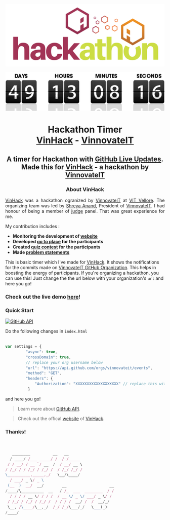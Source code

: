 ![hackathon](./hack.png)
<p align="center"><img src="./countdown.gif"/></p>

<p align="center">
<h1 align="center"> Hackathon Timer<br>
<a href="https://vinhack.hackerearth.com/">VinHack</a> - <a href="https://vinnovateit.com/">VinnovateIT</a></h1>
<h2 align="center"> A timer for Hackathon with <a href="http://githublookbook.com/VinHack/">GitHub Live Updates</a>.<br> Made this for <a href="https://vinhack.hackerearth.com/">VinHack</a> - a hackathon by <a href="https://vinnovateit.com/">VinnovateIT</a></h2>

<h3 align="center">About VinHack</h3>

<p align="justify"><a href="https://vinhack.hackerearth.com/">VinHack</a> was a hackathon ogranized by <a href="https://vinnovateit.com/">VinnovateIT</a> at <a href="http://www.vit.ac.in/">VIT Vellore</a>. The organizing team was led by <a href="https://github.com/ShreyaAnand">Shreya Anand</a>, President of <a href="https://vinnovateit.com/">VinnovateIT</a>. I had honour of being a member of <a href="https://vinhack.hackerearth.com/">judge</a> panel. That was great experience for me. 
  
My contribution includes :
  
  <strong>
  <ul>
    <li>Monitoring the development of <a href="">website</a></li>
    <li>Developed <a href="">go to place</a> for the participants</li>
    <li>Created <a href="">quiz contest</a> for the participants</li>
    <li>Made <a href="">problem statements</a></li>
  </ul>
</p></strong>

This is basic timer which I've made for [VinHack](). It shows the notifications for the commits made on [VinnovateIT GitHub Organization](). This helps in boosting the energy of participants. If you're organizing a hackathon, you can use this! Just change the the url below with your organization's `url` and here you go!

### Check out the live demo [here](http://githublookbook.com/VinHack/)!

### Quick Start

[![GitHub API](https://img.shields.io/badge/GitHub-API-teal.svg?style=flat&logo=github)](https://developer.github.com/v3/)

Do the following changes in `index.html`

```javascript

var settings = {
         "async": true,
         "crossDomain": true,
         // replace your org username below
         "url": "https://api.github.com/orgs/vinnovateit/events",
         "method": "GET",
         "headers": {
             "Authorization": "XXXXXXXXXXXXXXXXXXX" // replace this with your token
          }

```

and here you go!

> Learn more about [GitHub API](https://developer.github.com/v3/).

> Check out the offical [website](https://vinhack.vinnovateit.com/) of [VinHack](https://vinhack.hackerearth.com/).

### Thanks!

```javascript


   ________          __   __                    
  / ____/ /___ _____/ /  / /_____               
 / / __/ / __ `/ __  /  / __/ __ \              
/ /_/ / / /_/ / /_/ /  / /_/ /_/ /              
\__________,_____,_/   \__/\____/               
  / ___/ _ \/ _ \                               
 (__  )  __/  __/        __                   __
/____/\__________  __   / /_  ___  ________  / /
  / / / / __ \/ / / /  / __ \/ _ \/ ___/ _ \/ / 
 / /_/ / /_/ / /_/ /  / / / /  __/ /  /  __/_/  
 \__, /\____/\__,_/  /_/ /_/\___/_/   \___(_)   
/____/                                          


```
